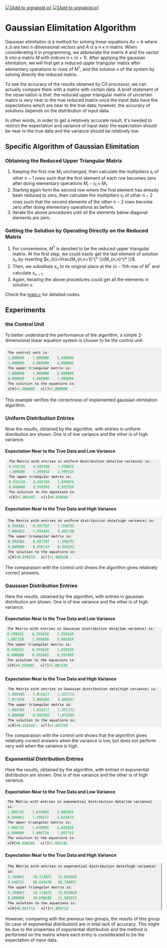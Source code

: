 [<img src="https://assets.signaloid.io/add-to-signaloid-cloud-logo-dark-v6.png#gh-dark-mode-only" alt="[Add to signaloid.io]" height="30">](https://signaloid.io/repositories?connect=https://github.com/signaloid/Signaloid-Demo-General-C#gh-dark-mode-only)
[<img src="https://assets.signaloid.io/add-to-signaloid-cloud-logo-light-v6.png#gh-light-mode-only" alt="[Add to signaloid.io]" height="30">](https://signaloid.io/repositories?connect=https://github.com/signaloid/Signaloid-Demo-General-C#gh-light-mode-only)

# Gaussian Elimitation Algorithm
Gaussian elimitaiton is a method for solving linear equations $Ax=b$ where $x,b$ are two $n$-dimensional vectors and $A$ is a $n\times n$ matrix. When considerating it in programming, we abbreviate the matrix $A$ and the vector $b$ into a matrix $M$ with indices $n\times (n+1)$. After applying the gaussian elimitation, we will first get a reduced upper triangular matrix after elementary operations to rows of $M^{* }$, and the solution $x$ of the system by solving directly the reduced matrix. 

To see the accuracy of the results obtained by C0 processor, we can actually compare them with a matrix with certain data. A brief statement of the observation is that: the reduced upper triangular matrix of uncertain matrix is very near to the true reduced matrix once the input data have the expectations which are near to the true data; however, the accuracy of solutions depends on the distribution of input data.

In other words, in order to get a relatively accurate result, it's needed to restrict the expectation and variance of input data: the expectation should be near to the true data and the variance should be relatively low.
## Specific Algorithm of Gaussian Elimitation
### Obtaining the Reduced Upper Triangular Matrix
1. Keeping the first row $M_{1}$ unchanged, then calculate the multipiliers $s_{i}$ of other $n-1$ rows such that the first element of each row becomes zero after doing elementary operations $M_{i}-s_{i}\times M_{1}$.
2. Starting again form the second row where the first element has already been reduced to zero, then calculate the multipiliers $s_{j}$ of other $n-2$ rows such that the second elements of the other $n-2$ rows become zero after doing elementary operations as before.
3. Iterate the above procedures until all the elements below diagonal elements are zero.


### Getting the Solution by Operating Directly on the Reduced Matrix
1. For convenience, $M^{* }$ is denoted to be the reduced upper triangular matrix. At the first step, we could easily get the last element of solution $x_{n}$ by inserting $x_{n}=\frac{M_{n,n+1}^{* }}{M_{n,n}^{* }}$.
2. Then, we substitute $x_{n}$ to its original place at the $(n-1)th$ row of $M^{* }$ and calculate $x_{n-1}$.
3. Again, iterating the above procedures could get all the elements in solution $x$.

Check the [main.c](src/main.c) for detailed codes.

## Experiments 
### the Control Unit
To better understand the performance of the algorithm, a simple 2-dimensional linear equation system is chosen to be the control unit:

![Output of M1](outputs/outputM1.png)

This example verifies the correctness of implemented gaussian elimitation algorithm.

### Uniform Distribution Entries
Now the results, obtained by the algorithm, with entries in uniform distribution are shown. One is of low variance and the other is of high variance.


#### Expectation Near to the True Data and Low Variance
![Output of M2](outputs/outputM2.png)

#### Expectation Near to the True Data and High Variance
![Output of M3](outputs/outputM3.png)

The comparaison with the control unit shows the algorithm gives relatively correct answers.

### Gaussian Distribution Entries
Here the results, obtained by the algorithm, with entries in gaussian distribution are shown. One is of low variance and the other is of high variance.

#### Expectation Near to the True Data and Low Variance
![Output of M4](outputs/outputM4.png)
#### Expectation Near to the True Data and High Variance
![Output of M5](outputs/outputM5.png)

The comparaison with the control unit shows that the algorithm gives relatively correct answers when the variance is low, but does not perform very well when the variance is high.

### Exponential Distribution Entries
Here the results, obtained by the algorithm, with entries in exponential distribution are shown. One is of low variance and the other is of high variance.

#### Expectation Near to the True Data and Low Variance
![Output of M6](outputs/outputM6.png)
#### Expectation Near to the True Data and High Variance
![Output of M7](outputs/outputM7.png)

However, comparing with the previous two groups, the results of this group (in case of exponential distribution) are in total lack of accuracy. This might be due to the properties of exponential distribution and the method is performed on the matrix where each entry is considerated to be the expectation of input data.



